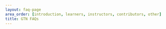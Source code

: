 ```yaml
---
layout: faq-page
area_order: [introduction, learners, instructors, contributors, other]
title: GTN FAQs
---
```



